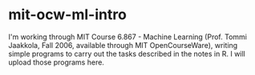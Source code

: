 # mit-ocw-ml-intro
I'm working through MIT Course 6.867 - Machine Learning (Prof. Tommi Jaakkola, Fall 2006, available through MIT OpenCourseWare), writing simple programs to carry out the tasks described in the notes in R. I will upload those programs here.
